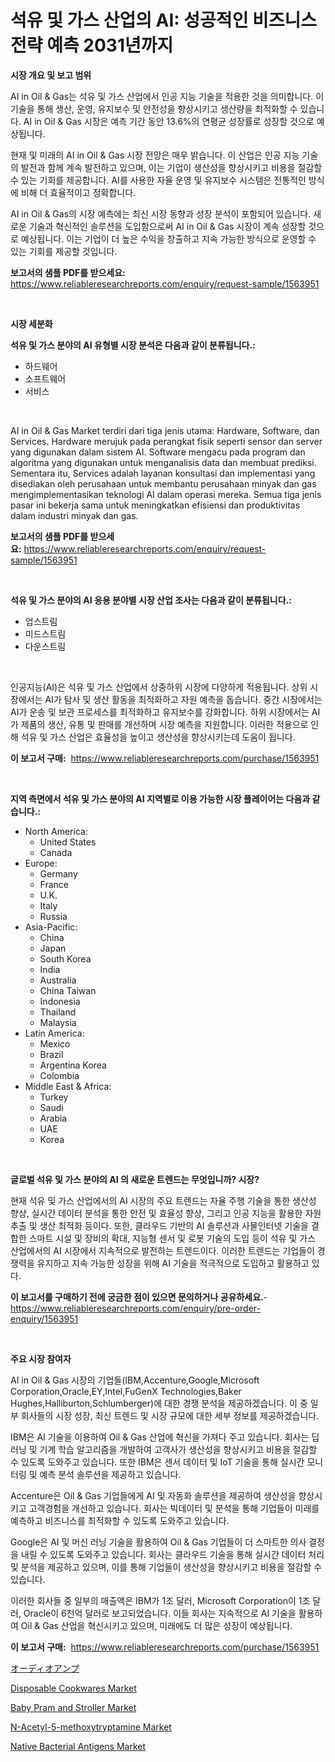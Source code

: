 <p><h1>석유 및 가스 산업의 AI: 성공적인 비즈니스 전략 예측 2031년까지</h1></p><p><strong>시장 개요 및 보고 범위</strong></p>
<p><p>AI in Oil & Gas는 석유 및 가스 산업에서 인공 지능 기술을 적용한 것을 의미합니다. 이 기술을 통해 생산, 운영, 유지보수 및 안전성을 향상시키고 생산량을 최적화할 수 있습니다. AI in Oil & Gas 시장은 예측 기간 동안 13.6%의 연평균 성장률로 성장할 것으로 예상됩니다.</p><p>현재 및 미래의 AI in Oil & Gas 시장 전망은 매우 밝습니다. 이 산업은 인공 지능 기술의 발전과 함께 계속 발전하고 있으며, 이는 기업이 생산성을 향상시키고 비용을 절감할 수 있는 기회를 제공합니다. AI를 사용한 자율 운영 및 유지보수 시스템은 전통적인 방식에 비해 더 효율적이고 정확합니다.</p><p>AI in Oil & Gas의 시장 예측에는 최신 시장 동향과 성장 분석이 포함되어 있습니다. 새로운 기술과 혁신적인 솔루션을 도입함으로써 AI in Oil & Gas 시장이 계속 성장할 것으로 예상됩니다. 이는 기업이 더 높은 수익을 창출하고 지속 가능한 방식으로 운영할 수 있는 기회를 제공할 것입니다.</p></p>
<p><strong>보고서의 샘플 PDF를 받으세요:</strong> <a href="https://www.reliableresearchreports.com/enquiry/request-sample/1563951">https://www.reliableresearchreports.com/enquiry/request-sample/1563951</a></p>
<p>&nbsp;</p>
<p><strong>시장 세분화</strong></p>
<p><strong>석유 및 가스 분야의 AI 유형별 시장 분석은 다음과 같이 분류됩니다.:</strong></p>
<p><ul><li>하드웨어</li><li>소프트웨어</li><li>서비스</li></ul></p>
<p>&nbsp;</p>
<p><p>AI in Oil & Gas Market terdiri dari tiga jenis utama: Hardware, Software, dan Services. Hardware merujuk pada perangkat fisik seperti sensor dan server yang digunakan dalam sistem AI. Software mengacu pada program dan algoritma yang digunakan untuk menganalisis data dan membuat prediksi. Sementara itu, Services adalah layanan konsultasi dan implementasi yang disediakan oleh perusahaan untuk membantu perusahaan minyak dan gas mengimplementasikan teknologi AI dalam operasi mereka. Semua tiga jenis pasar ini bekerja sama untuk meningkatkan efisiensi dan produktivitas dalam industri minyak dan gas.</p></p>
<p><strong>보고서의 샘플 PDF를 받으세요:</strong>&nbsp;<a href="https://www.reliableresearchreports.com/enquiry/request-sample/1563951">https://www.reliableresearchreports.com/enquiry/request-sample/1563951</a></p>
<p>&nbsp;</p>
<p><strong> 석유 및 가스 분야의 AI 응용 분야별 시장 산업 조사는 다음과 같이 분류됩니다.:</strong></p>
<p><ul><li>업스트림</li><li>미드스트림</li><li>다운스트림</li></ul></p>
<p>&nbsp;</p>
<p><p>인공지능(AI)은 석유 및 가스 산업에서 상중하위 시장에 다양하게 적용됩니다. 상위 시장에서는 AI가 탐사 및 생산 활동을 최적화하고 자원 예측을 돕습니다. 중간 시장에서는 AI가 운송 및 보관 프로세스를 최적화하고 유지보수를 강화합니다. 하위 시장에서는 AI가 제품의 생산, 유통 및 판매를 개선하며 시장 예측을 지원합니다. 이러한 적용으로 인해 석유 및 가스 산업은 효율성을 높이고 생산성을 향상시키는데 도움이 됩니다.</p></p>
<p><strong>이 보고서 구매:</strong>&nbsp; <a href="https://www.reliableresearchreports.com/purchase/1563951">https://www.reliableresearchreports.com/purchase/1563951</a></p>
<p>&nbsp;</p>
<p><strong>지역 측면에서 석유 및 가스 분야의 AI 지역별로 이용 가능한 시장 플레이어는 다음과 같습니다.:</strong></p>
<p><ul>
    <li>
        North America:
        <ul>
            <li>United States</li>
            <li>Canada</li>
        </ul>
    </li>
    <li>
        Europe:
        <ul>
            <li>Germany</li>
            <li>France</li>
            <li>U.K.</li>
            <li>Italy</li>
            <li>Russia</li>
        </ul>
    </li>
    <li>
        Asia-Pacific:
        <ul>
            <li>China</li>
            <li>Japan</li>
            <li>South Korea</li>
            <li>India</li>
            <li>Australia</li>
            <li>China Taiwan</li>
            <li>Indonesia</li>
            <li>Thailand</li>
            <li>Malaysia</li>
        </ul>
    </li>
    <li>
        Latin America:
        <ul>
            <li>Mexico</li>
            <li>Brazil</li>
            <li>Argentina Korea</li>
            <li>Colombia</li>
        </ul>
    </li>
    <li>
        Middle East & Africa:
        <ul>
            <li>Turkey</li>
            <li>Saudi</li>
            <li>Arabia</li>
            <li>UAE</li>
            <li>Korea</li>
        </ul>
    </li>
    </ul></p>
<p>&nbsp;</p>
<p><strong>글로벌 석유 및 가스 분야의 AI 의 새로운 트렌드는 무엇입니까? 시장?</strong></p>
<p><p>현재 석유 및 가스 산업에서의 AI 시장의 주요 트렌드는 자율 주행 기술을 통한 생산성 향상, 실시간 데이터 분석을 통한 안전 및 효율성 향상, 그리고 인공 지능을 활용한 자원 추출 및 생산 최적화 등이다. 또한, 클라우드 기반의 AI 솔루션과 사물인터넷 기술을 결합한 스마트 시설 및 장비의 확대, 지능형 센서 및 로봇 기술의 도입 등이 석유 및 가스 산업에서의 AI 시장에서 지속적으로 발전하는 트렌드이다. 이러한 트렌드는 기업들이 경쟁력을 유지하고 지속 가능한 성장을 위해 AI 기술을 적극적으로 도입하고 활용하고 있다.</p></p>
<p><strong>이 보고서를 구매하기 전에 궁금한 점이 있으면 문의하거나 공유하세요.</strong>- <a href="https://www.reliableresearchreports.com/enquiry/pre-order-enquiry/1563951">https://www.reliableresearchreports.com/enquiry/pre-order-enquiry/1563951</a></p>
<p>&nbsp;</p>
<p><strong>주요 시장 참여자</strong></p>
<p><p>AI in Oil & Gas 시장의 기업들(IBM,Accenture,Google,Microsoft Corporation,Oracle,EY,Intel,FuGenX Technologies,Baker Hughes,Halliburton,Schlumberger)에 대한 경쟁 분석을 제공하겠습니다. 이 중 일부 회사들의 시장 성장, 최신 트렌드 및 시장 규모에 대한 세부 정보를 제공하겠습니다.</p><p>IBM은 AI 기술을 이용하여 Oil & Gas 산업에 혁신을 가져다 주고 있습니다. 회사는 딥 러닝 및 기계 학습 알고리즘을 개발하여 고객사가 생산성을 향상시키고 비용을 절감할 수 있도록 도와주고 있습니다. 또한 IBM은 센서 데이터 및 IoT 기술을 통해 실시간 모니터링 및 예측 분석 솔루션을 제공하고 있습니다.</p><p>Accenture은 Oil & Gas 기업들에게 AI 및 자동화 솔루션을 제공하여 생산성을 향상시키고 고객경험을 개선하고 있습니다. 회사는 빅데이터 및 분석을 통해 기업들이 미래를 예측하고 비즈니스를 최적화할 수 있도록 도와주고 있습니다.</p><p>Google은 AI 및 머신 러닝 기술을 활용하여 Oil & Gas 기업들이 더 스마트한 의사 결정을 내릴 수 있도록 도와주고 있습니다. 회사는 클라우드 기술을 통해 실시간 데이터 처리 및 분석을 제공하고 있으며, 이를 통해 기업들이 생산성을 향상시키고 비용을 절감할 수 있습니다.</p><p>이러한 회사들 중 일부의 매출액은 IBM가 1조 달러, Microsoft Corporation이 1조 달러, Oracle이 6천억 달러로 보고되었습니다. 이들 회사는 지속적으로 AI 기술을 활용하여 Oil & Gas 산업을 혁신시키고 있으며, 미래에도 더 많은 성장이 예상됩니다.</p></p>
<p><strong>이 보고서 구매:</strong>&nbsp;&nbsp;<a href="https://www.reliableresearchreports.com/purchase/1563951">https://www.reliableresearchreports.com/purchase/1563951</a></p>
<p><p><a href="https://github.com/DonaldShaw1965/Market-Research-Report-List-1/blob/main/22410756975.md">オーディオアンプ</a></p><p><a href="https://github.com/gulaimolin/Market-Research-Report-List-3/blob/main/disposable-cookwares-market.md">Disposable Cookwares Market</a></p><p><a href="https://github.com/mauripalmi/Market-Research-Report-List-2/blob/main/baby-pram-and-stroller-market.md">Baby Pram and Stroller Market</a></p><p><a href="https://issuu.com/reportprime-2/docs/n-acetyl-5-methoxytryptamine-market-size-2030.pptx">N-Acetyl-5-methoxytryptamine Market</a></p><p><a href="https://issuu.com/reportprime-2/docs/native-bacterial-antigens-market-size-2030.pptx">Native Bacterial Antigens Market</a></p></p>
